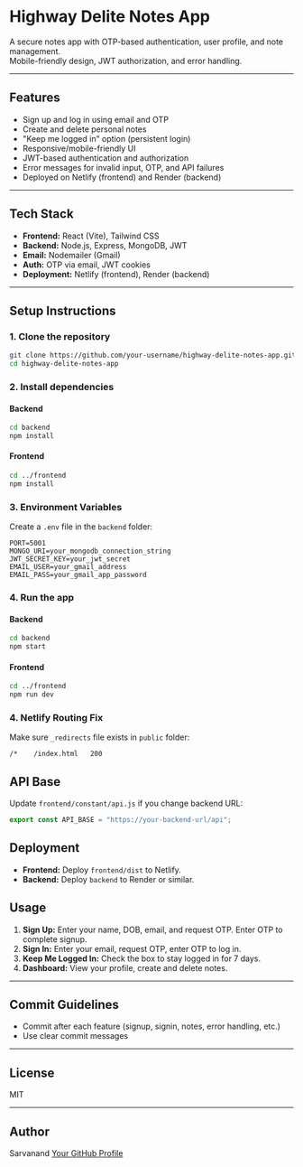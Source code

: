 # Highway Delite Notes App

A secure notes app with OTP-based authentication, user profile, and note management.  
Mobile-friendly design, JWT authorization, and error handling.

---

## Features

- Sign up and log in using email and OTP
- Create and delete personal notes
- "Keep me logged in" option (persistent login)
- Responsive/mobile-friendly UI
- JWT-based authentication and authorization
- Error messages for invalid input, OTP, and API failures
- Deployed on Netlify (frontend) and Render (backend)

---

## Tech Stack

- **Frontend:** React (Vite), Tailwind CSS
- **Backend:** Node.js, Express, MongoDB, JWT
- **Email:** Nodemailer (Gmail)
- **Auth:** OTP via email, JWT cookies
- **Deployment:** Netlify (frontend), Render (backend)
---

## Setup Instructions

### 1. Clone the repository

```bash
git clone https://github.com/your-username/highway-delite-notes-app.git
cd highway-delite-notes-app
```

### 2. Install dependencies

#### Backend

```bash
cd backend
npm install
```

#### Frontend

```bash
cd ../frontend
npm install
```

### 3. Environment Variables

Create a `.env` file in the `backend` folder:

```
PORT=5001
MONGO_URI=your_mongodb_connection_string
JWT_SECRET_KEY=your_jwt_secret
EMAIL_USER=your_gmail_address
EMAIL_PASS=your_gmail_app_password
```

### 4. Run the app

#### Backend

```bash
cd backend
npm start
```

#### Frontend

```bash
cd ../frontend
npm run dev
```


### 4. Netlify Routing Fix

Make sure `_redirects` file exists in `public` folder:

```
/*    /index.html   200
```

## API Base

Update `frontend/constant/api.js` if you change backend URL:

```js
export const API_BASE = "https://your-backend-url/api";
```
## Deployment

- **Frontend:** Deploy `frontend/dist` to Netlify.
- **Backend:** Deploy `backend` to Render or similar.

## Usage

1. **Sign Up:** Enter your name, DOB, email, and request OTP. Enter OTP to complete signup.
2. **Sign In:** Enter your email, request OTP, enter OTP to log in.
3. **Keep Me Logged In:** Check the box to stay logged in for 7 days.
4. **Dashboard:** View your profile, create and delete notes.

---

## Commit Guidelines

- Commit after each feature (signup, signin, notes, error handling, etc.)
- Use clear commit messages

---

## License

MIT

---

## Author

Sarvanand
[Your GitHub Profile](https://github.com/sarvanand98)
